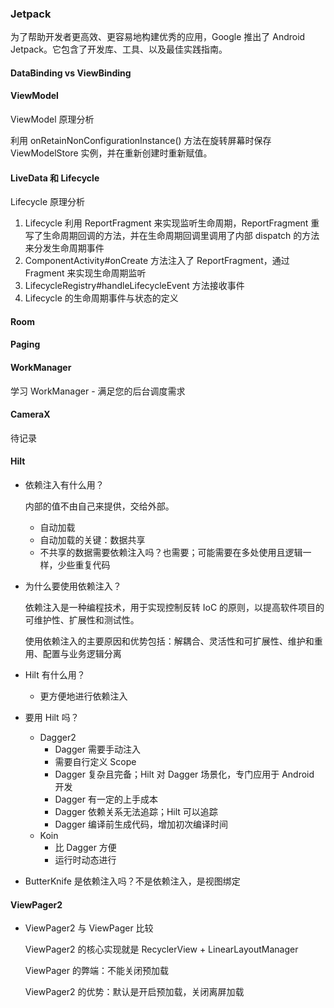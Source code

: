 ### Jetpack

为了帮助开发者更高效、更容易地构建优秀的应用，Google 推出了 Android Jetpack。它包含了开发库、工具、以及最佳实践指南。

#### DataBinding vs ViewBinding



#### ViewModel

ViewModel 原理分析

利用 onRetainNonConfigurationInstance() 方法在旋转屏幕时保存 ViewModelStore 实例，并在重新创建时重新赋值。

#### LiveData 和 Lifecycle

Lifecycle 原理分析

1. Lifecycle 利用 ReportFragment 来实现监听生命周期，ReportFragment 重写了生命周期回调的方法，并在生命周期回调里调用了内部 dispatch 的方法来分发生命周期事件
2. ComponentActivity#onCreate 方法注入了 ReportFragment，通过 Fragment 来实现生命周期监听
3. LifecycleRegistry#handleLifecycleEvent 方法接收事件
4. Lifecycle 的生命周期事件与状态的定义

#### Room



#### Paging



#### WorkManager

学习 WorkManager - 满足您的后台调度需求



#### CameraX

待记录



#### Hilt

- 依赖注入有什么用？

  内部的值不由自己来提供，交给外部。

  - 自动加载
  - 自动加载的关键：数据共享
  - 不共享的数据需要依赖注入吗？也需要；可能需要在多处使用且逻辑一样，少些重复代码

- 为什么要使用依赖注入？

  依赖注入是一种编程技术，用于实现控制反转 IoC 的原则，以提高软件项目的可维护性、扩展性和测试性。

  使用依赖注入的主要原因和优势包括：解耦合、灵活性和可扩展性、维护和重用、配置与业务逻辑分离

- Hilt 有什么用？

  - 更方便地进行依赖注入

- 要用 Hilt 吗？

  - Dagger2
    - Dagger 需要手动注入
    - 需要自行定义 Scope
    - Dagger 复杂且完备；Hilt 对 Dagger 场景化，专门应用于 Android 开发
    - Dagger 有一定的上手成本
    - Dagger 依赖关系无法追踪；Hilt 可以追踪
    - Dagger 编译前生成代码，增加初次编译时间
  - Koin
    - 比 Dagger 方便
    - 运行时动态进行

- ButterKnife 是依赖注入吗？不是依赖注入，是视图绑定

#### ViewPager2

- ViewPager2 与 ViewPager 比较

  ViewPager2 的核心实现就是 RecyclerView + LinearLayoutManager

  ViewPager 的弊端：不能关闭预加载

  ViewPager2 的优势：默认是开启预加载，关闭离屏加载
